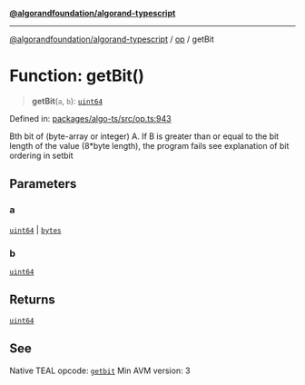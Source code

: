 [**@algorandfoundation/algorand-typescript**](../../README.md)

***

[@algorandfoundation/algorand-typescript](../../README.md) / [op](../README.md) / getBit

# Function: getBit()

> **getBit**(`a`, `b`): [`uint64`](../../index/type-aliases/uint64.md)

Defined in: [packages/algo-ts/src/op.ts:943](https://github.com/algorandfoundation/puya-ts/blob/main/packages/algo-ts/src/op.ts#L943)

Bth bit of (byte-array or integer) A. If B is greater than or equal to the bit length of the value (8*byte length), the program fails
see explanation of bit ordering in setbit

## Parameters

### a

[`uint64`](../../index/type-aliases/uint64.md) | [`bytes`](../../index/type-aliases/bytes.md)

### b

[`uint64`](../../index/type-aliases/uint64.md)

## Returns

[`uint64`](../../index/type-aliases/uint64.md)

## See

Native TEAL opcode: [`getbit`](https://developer.algorand.org/docs/get-details/dapps/avm/teal/opcodes/v10/#getbit)
Min AVM version: 3
